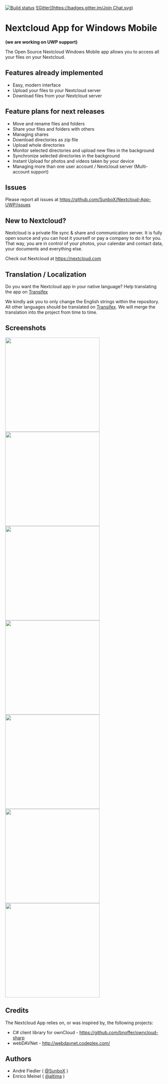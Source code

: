 [![Build status](https://ci.appveyor.com/api/projects/status/github/altima/nextcloud-app-uwp)](https://ci.appveyor.com/project/altima/nextcloud-app-uwp) [![Gitter](https://badges.gitter.im/Join Chat.svg)](https://gitter.im/Nextcloud-App-UWP/Lobby)


# Nextcloud App for Windows Mobile 
**(we are working on UWP support)**

The Open Source Nextcloud Windows Mobile app allows you to access all your files on your Nextcloud.

## Features already implemented

* Easy, modern interface
* Upload your files to your Nextcloud server
* Download files from your Nextcloud server

## Feature plans for next releases

* Move and rename files and folders
* Share your files and folders with others
* Managing shares
* Download directories as zip file
* Upload whole directories
* Monitor selected directories and upload new files in the background
* Synchronize selected directories in the background
* Instant Upload for photos and videos taken by your device
* Managing more than one user account / Nextcloud server (Multi-account support)

## Issues

Please report all issues at https://github.com/SunboX/Nextcloud-App-UWP/issues

## New to Nextcloud?

Nextcloud is a private file sync & share and communication server. 
It is fully open source and you can host it yourself or pay a company to do it for you. 
That way, you are in control of your photos, your calendar and contact data, your documents and everything else.

Check out Nextcloud at https://nextcloud.com

## Translation / Localization

Do you want the Nextcloud app in your native language? 
Help translating the app on [Transifex](https://www.transifex.com/nextcloud-app-uwp/nextcloud-app-uwp/nextcloud_app/)

We kindly ask you to only change the English strings within the repository.
All other languages should be translated on [Transifex](https://www.transifex.com/nextcloud-app-uwp/nextcloud-app-uwp/nextcloud_app/). 
We will merge the translation into the project from time to time.

## Screenshots

<kbd><img src="https://raw.githubusercontent.com/SunboX/Nextcloud-App-UWP/master/resources/screenshots/en-us/login-screen_light.png" width="300"/></kbd>
<kbd><img src="https://raw.githubusercontent.com/SunboX/Nextcloud-App-UWP/master/resources/screenshots/en-us/screen-1_light.png" width="300"/></kbd>
<kbd><img src="https://raw.githubusercontent.com/SunboX/Nextcloud-App-UWP/master/resources/screenshots/en-us/screen-2_light.png" width="300"/></kbd>
<kbd><img src="https://raw.githubusercontent.com/SunboX/Nextcloud-App-UWP/master/resources/screenshots/en-us/screen-3_light.png" width="300"/></kbd>
<kbd><img src="https://raw.githubusercontent.com/SunboX/Nextcloud-App-UWP/master/resources/screenshots/en-us/screen-4_light.png" width="300"/></kbd>
<kbd><img src="https://raw.githubusercontent.com/SunboX/Nextcloud-App-UWP/master/resources/screenshots/en-us/screen-5_light.png" width="300"/></kbd>
<kbd><img src="https://raw.githubusercontent.com/SunboX/Nextcloud-App-UWP/master/resources/screenshots/en-us/screen-1_dark.png" width="300"/></kbd>

## Credits

The Nextcloud App relies on, or was inspired by, the following projects:

* C# client library for ownCloud - https://github.com/bnoffer/owncloud-sharp
* webDAVNet - http://webdavnet.codeplex.com/

## Authors

* André Fiedler ( [@SunboX](https://github.com/SunboX) )
* Enrico Meinel ( [@altima](https://github.com/altima) )
